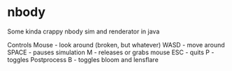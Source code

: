 nbody
=====

Some kinda crappy nbody sim and renderator in java

Controls
Mouse - look around (broken, but whatever)
WASD - move around
SPACE - pauses simulation
M - releases or grabs mouse
ESC - quits
P - toggles Postprocess
B - toggles bloom and lensflare
